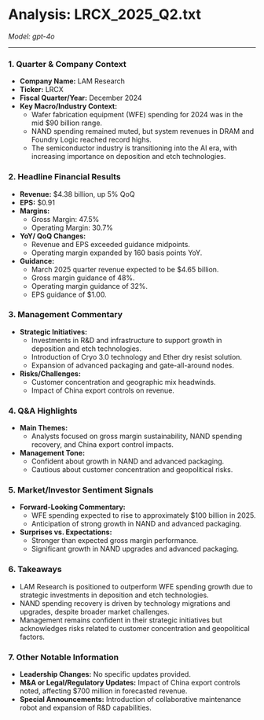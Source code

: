 # Analysis: LRCX_2025_Q2.txt

*Model: gpt-4o*

---

### 1. Quarter & Company Context
- **Company Name:** LAM Research
- **Ticker:** LRCX
- **Fiscal Quarter/Year:** December 2024
- **Key Macro/Industry Context:**
  - Wafer fabrication equipment (WFE) spending for 2024 was in the mid $90 billion range.
  - NAND spending remained muted, but system revenues in DRAM and Foundry Logic reached record highs.
  - The semiconductor industry is transitioning into the AI era, with increasing importance on deposition and etch technologies.

### 2. Headline Financial Results
- **Revenue:** $4.38 billion, up 5% QoQ
- **EPS:** $0.91
- **Margins:**
  - Gross Margin: 47.5%
  - Operating Margin: 30.7%
- **YoY/ QoQ Changes:**
  - Revenue and EPS exceeded guidance midpoints.
  - Operating margin expanded by 160 basis points YoY.
- **Guidance:**
  - March 2025 quarter revenue expected to be $4.65 billion.
  - Gross margin guidance of 48%.
  - Operating margin guidance of 32%.
  - EPS guidance of $1.00.

### 3. Management Commentary
- **Strategic Initiatives:**
  - Investments in R&D and infrastructure to support growth in deposition and etch technologies.
  - Introduction of Cryo 3.0 technology and Ether dry resist solution.
  - Expansion of advanced packaging and gate-all-around nodes.
- **Risks/Challenges:**
  - Customer concentration and geographic mix headwinds.
  - Impact of China export controls on revenue.

### 4. Q&A Highlights
- **Main Themes:**
  - Analysts focused on gross margin sustainability, NAND spending recovery, and China export control impacts.
- **Management Tone:**
  - Confident about growth in NAND and advanced packaging.
  - Cautious about customer concentration and geopolitical risks.

### 5. Market/Investor Sentiment Signals
- **Forward-Looking Commentary:**
  - WFE spending expected to rise to approximately $100 billion in 2025.
  - Anticipation of strong growth in NAND and advanced packaging.
- **Surprises vs. Expectations:**
  - Stronger than expected gross margin performance.
  - Significant growth in NAND upgrades and advanced packaging.

### 6. Takeaways
- LAM Research is positioned to outperform WFE spending growth due to strategic investments in deposition and etch technologies.
- NAND spending recovery is driven by technology migrations and upgrades, despite broader market challenges.
- Management remains confident in their strategic initiatives but acknowledges risks related to customer concentration and geopolitical factors.

### 7. Other Notable Information
- **Leadership Changes:** No specific updates provided.
- **M&A or Legal/Regulatory Updates:** Impact of China export controls noted, affecting $700 million in forecasted revenue.
- **Special Announcements:** Introduction of collaborative maintenance robot and expansion of R&D capabilities.